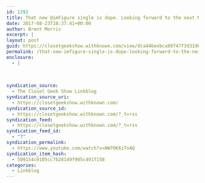 ```yaml
---
id: 1392
title: That new @imFigure single is dope. Looking forward to the next Monsters album.
date: 2017-08-23T18:37:41+00:00
author: Brent Morris
excerpt: |
layout: post
guid: https://closetgeekshow.withknown.com/view/dca44beebca89f47f3d319b382b9600c
permalink: /that-new-imfigure-single-is-dope-looking-forward-to-the-next-monsters-album/
enclosure:
  - |
    
    
    
syndication_source:
  - The Closet Geek Show Linkblog
syndication_source_uri:
  - https://closetgeekshow.withknown.com/
syndication_source_id:
  - https://closetgeekshow.withknown.com/?_t=rss
syndication_feed:
  - https://closetgeekshow.withknown.com/?_t=rss
syndication_feed_id:
  - "7"
syndication_permalink:
  - https://www.youtube.com/watch?v=NW7OK6iTnAQ
syndication_item_hash:
  - 599154c0105cc7b28149f905c491f158
categories:
  - Linkblog
---
```

<div class="known-bookmark">
</div>

<div>
</div>